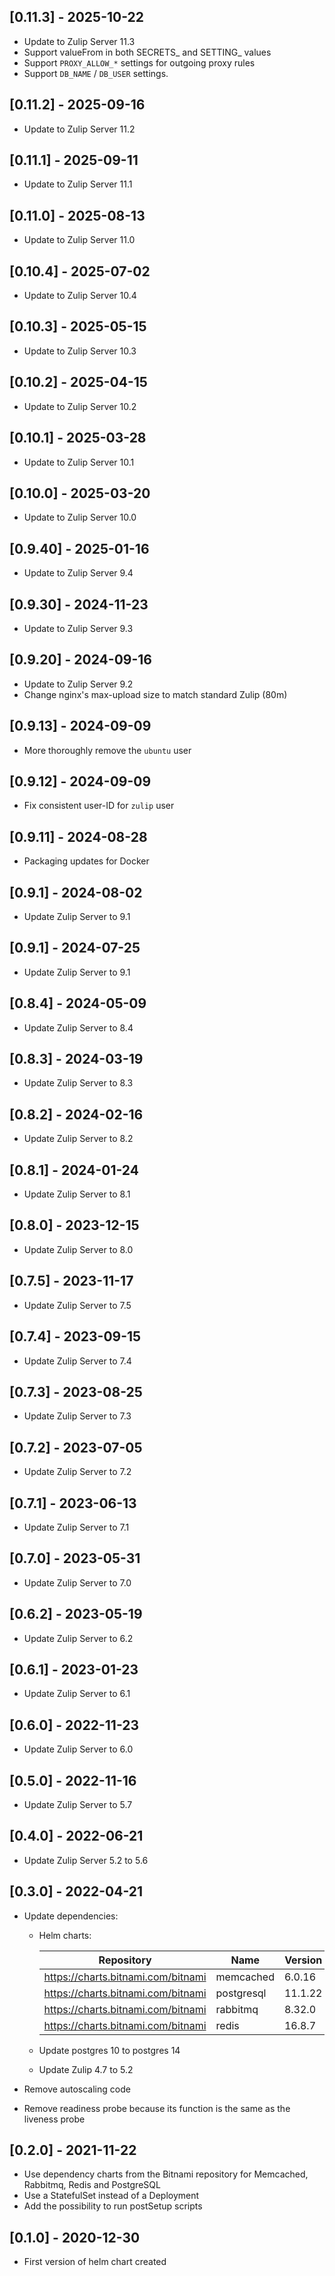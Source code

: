 ## [0.11.3] - 2025-10-22

- Update to Zulip Server 11.3
- Support valueFrom in both SECRETS_ and SETTING_ values
- Support `PROXY_ALLOW_*` settings for outgoing proxy rules
- Support `DB_NAME` / `DB_USER` settings.

## [0.11.2] - 2025-09-16

- Update to Zulip Server 11.2

## [0.11.1] - 2025-09-11

- Update to Zulip Server 11.1

## [0.11.0] - 2025-08-13

- Update to Zulip Server 11.0

## [0.10.4] - 2025-07-02

- Update to Zulip Server 10.4

## [0.10.3] - 2025-05-15

- Update to Zulip Server 10.3

## [0.10.2] - 2025-04-15

- Update to Zulip Server 10.2

## [0.10.1] - 2025-03-28

- Update to Zulip Server 10.1

## [0.10.0] - 2025-03-20

- Update to Zulip Server 10.0

## [0.9.40] - 2025-01-16

- Update to Zulip Server 9.4

## [0.9.30] - 2024-11-23

- Update to Zulip Server 9.3

## [0.9.20] - 2024-09-16

- Update to Zulip Server 9.2
- Change nginx's max-upload size to match standard Zulip (80m)

## [0.9.13] - 2024-09-09

- More thoroughly remove the `ubuntu` user

## [0.9.12] - 2024-09-09

- Fix consistent user-ID for `zulip` user

## [0.9.11] - 2024-08-28

- Packaging updates for Docker

## [0.9.1] - 2024-08-02

- Update Zulip Server to 9.1

## [0.9.1] - 2024-07-25

- Update Zulip Server to 9.1

## [0.8.4] - 2024-05-09

- Update Zulip Server to 8.4

## [0.8.3] - 2024-03-19

- Update Zulip Server to 8.3

## [0.8.2] - 2024-02-16

- Update Zulip Server to 8.2

## [0.8.1] - 2024-01-24

- Update Zulip Server to 8.1

## [0.8.0] - 2023-12-15

- Update Zulip Server to 8.0

## [0.7.5] - 2023-11-17

- Update Zulip Server to 7.5

## [0.7.4] - 2023-09-15

- Update Zulip Server to 7.4

## [0.7.3] - 2023-08-25

- Update Zulip Server to 7.3

## [0.7.2] - 2023-07-05

- Update Zulip Server to 7.2

## [0.7.1] - 2023-06-13

- Update Zulip Server to 7.1

## [0.7.0] - 2023-05-31

- Update Zulip Server to 7.0

## [0.6.2] - 2023-05-19

- Update Zulip Server to 6.2

## [0.6.1] - 2023-01-23

- Update Zulip Server to 6.1

## [0.6.0] - 2022-11-23

- Update Zulip Server to 6.0

## [0.5.0] - 2022-11-16

- Update Zulip Server to 5.7

## [0.4.0] - 2022-06-21

- Update Zulip Server 5.2 to 5.6

## [0.3.0] - 2022-04-21

- Update dependencies:

  - Helm charts:

    | Repository                         | Name       | Version |
    | ---------------------------------- | ---------- | ------- |
    | https://charts.bitnami.com/bitnami | memcached  | 6.0.16  |
    | https://charts.bitnami.com/bitnami | postgresql | 11.1.22 |
    | https://charts.bitnami.com/bitnami | rabbitmq   | 8.32.0  |
    | https://charts.bitnami.com/bitnami | redis      | 16.8.7  |

  - Update postgres 10 to postgres 14
  - Update Zulip 4.7 to 5.2

- Remove autoscaling code
- Remove readiness probe because its function is the same as the liveness probe

## [0.2.0] - 2021-11-22

- Use dependency charts from the Bitnami repository for Memcached, Rabbitmq,
  Redis and PostgreSQL
- Use a StatefulSet instead of a Deployment
- Add the possibility to run postSetup scripts

## [0.1.0] - 2020-12-30

- First version of helm chart created
